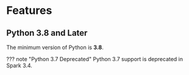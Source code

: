 # Features

## Python 3.8 and Later

The minimum version of Python is **3.8**.

??? note "Python 3.7 Deprecated"
    Python 3.7 support is deprecated in Spark 3.4.
